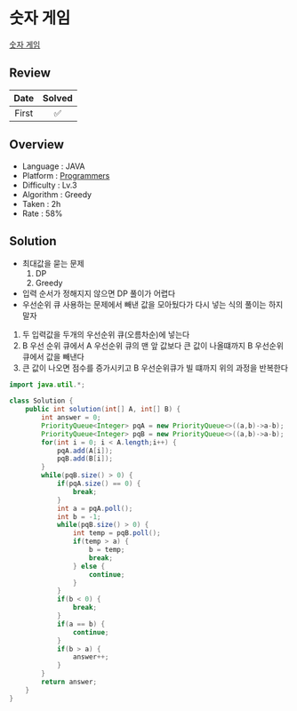 # 숫자 게임

[숫자 게임](https://school.programmers.co.kr/learn/courses/30/lessons/12987)

## Review

| Date  | Solved |
| :---: | :----: |
| First |   ✅   |

## Overview

- Language : JAVA
- Platform : [Programmers](https://school.programmers.co.kr/learn/courses)
- Difficulty : Lv.3
- Algorithm : Greedy
- Taken : 2h
- Rate : 58%

## Solution

- 최대값을 묻는 문제
  1. DP
  2. Greedy
- 입력 순서가 정해지지 않으면 DP 풀이가 어렵다
- 우선순위 큐 사용하는 문제에서 빼낸 값을 모아뒀다가 다시 넣는 식의 풀이는 하지 말자

1. 두 입력값을 두개의 우선순위 큐(오름차순)에 넣는다
2. B 우선 순위 큐에서 A 우선순위 큐의 맨 앞 값보다 큰 값이 나올떄까지 B 우선순위 큐에서 값을 빼낸다
3. 큰 값이 나오면 점수를 증가시키고 B 우선순위큐가 빌 떄까지 위의 과정을 반복한다

```java
import java.util.*;

class Solution {
    public int solution(int[] A, int[] B) {
        int answer = 0;
        PriorityQueue<Integer> pqA = new PriorityQueue<>((a,b)->a-b);
        PriorityQueue<Integer> pqB = new PriorityQueue<>((a,b)->a-b);
        for(int i = 0; i < A.length;i++) {
            pqA.add(A[i]);
            pqB.add(B[i]);
        }
        while(pqB.size() > 0) {
            if(pqA.size() == 0) {
                break;
            }
            int a = pqA.poll();
            int b = -1;
            while(pqB.size() > 0) {
                int temp = pqB.poll();
                if(temp > a) {
                    b = temp;
                    break;
                } else {
                    continue;
                }
            }
            if(b < 0) {
                break;
            }
            if(a == b) {
                continue;
            }
            if(b > a) {
                answer++;
            }
        }
        return answer;
    }
}
```
